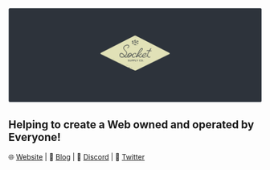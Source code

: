 [![header](/header.png)](https://socketsupply.co)

## Helping to create a Web owned and operated by Everyone!

🌐 [Website](https://socketsupply.co) | 📰 [Blog](https://socketsupply.co/blog) | 👋 [Discord](https://discord.gg/YPV32gKCsH) | 📢 [Twitter](https://twitter.com/socketsupply)
